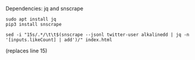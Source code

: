 Dependencies: jq and snscrape

```
sudo apt install jq
pip3 install snscrape
```

```
sed -i "15s/.*/\t\t$(snscrape --jsonl twitter-user alkalinedd | jq -n '[inputs.likeCount] | add')/" index.html
```
(replaces line 15)